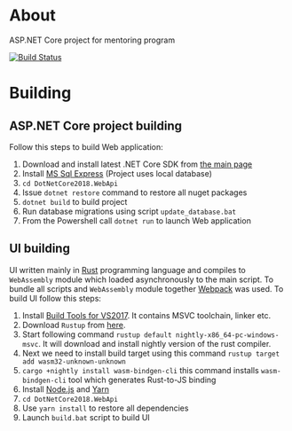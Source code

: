 # About

ASP.NET Core project for mentoring program

[![Build Status](https://dev.azure.com/alexnav73/DotNetCore2018/_apis/build/status/AlexNav73.DotNetCore2018)](https://dev.azure.com/alexnav73/DotNetCore2018/_build/latest?definitionId=2)

# Building

## ASP.NET Core project building

Follow this steps to build Web application:
1. Download and install latest .NET Core SDK from [the main page](https://www.microsoft.com/net/download)
2. Install [MS Sql Express](https://www.microsoft.com/en-us/sql-server/sql-server-editions-express) (Project uses local database)
3. `cd DotNetCore2018.WebApi`
4. Issue `dotnet restore` command to restore all nuget packages
5. `dotnet build` to build project
6. Run database migrations using script `update_database.bat`
7. From the Powershell call `dotnet run` to launch Web application

## UI building

UI written mainly in [Rust](https://www.rust-lang.org/en-US/) programming language and compiles to `WebAssembly` module which loaded asynchronously to the main script. To bundle all scripts and `WebAssembly` module together [Webpack](https://webpack.js.org/) was used. To build UI follow this steps:
1. Install [Build Tools for VS2017](https://visualstudio.microsoft.com/downloads/#build-tools-for-visual-studio-2017). It contains MSVC toolchain, linker etc.
2. Download `Rustup` from [here](https://rustup.rs/).
3. Start following command `rustup default nightly-x86_64-pc-windows-msvc`. It will download and install nightly version of the rust compiler.
4. Next we need to install build target using this command `rustup target add wasm32-unknown-unknown`
5. `cargo +nightly install wasm-bindgen-cli` this command installs `wasm-bindgen-cli` tool which generates Rust-to-JS binding
6. Install [Node.js](https://nodejs.org/en/download/) and [Yarn](https://yarnpkg.com/en/)
7. `cd DotNetCore2018.WebApi`
8. Use `yarn install` to restore all dependencies
9. Launch `build.bat` script to build UI